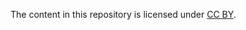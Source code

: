 The content in this repository is licensed under [CC BY](https://creativecommons.org/licenses/by/3.0/).
